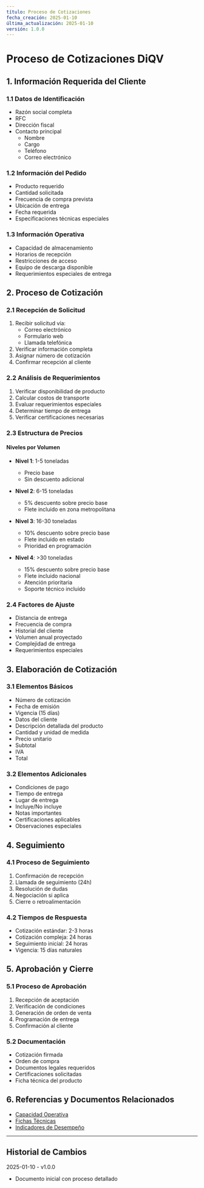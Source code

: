 ```yaml
---
título: Proceso de Cotizaciones
fecha_creación: 2025-01-10
última_actualización: 2025-01-10
versión: 1.0.0
---
```


# Proceso de Cotizaciones DiQV

## 1. Información Requerida del Cliente

### 1.1 Datos de Identificación
- Razón social completa
- RFC
- Dirección fiscal
- Contacto principal
  * Nombre
  * Cargo
  * Teléfono
  * Correo electrónico

### 1.2 Información del Pedido
- Producto requerido
- Cantidad solicitada
- Frecuencia de compra prevista
- Ubicación de entrega
- Fecha requerida
- Especificaciones técnicas especiales

### 1.3 Información Operativa
- Capacidad de almacenamiento
- Horarios de recepción
- Restricciones de acceso
- Equipo de descarga disponible
- Requerimientos especiales de entrega

## 2. Proceso de Cotización

### 2.1 Recepción de Solicitud
1. Recibir solicitud vía:
   - Correo electrónico
   - Formulario web
   - Llamada telefónica
2. Verificar información completa
3. Asignar número de cotización
4. Confirmar recepción al cliente

### 2.2 Análisis de Requerimientos
1. Verificar disponibilidad de producto
2. Calcular costos de transporte
3. Evaluar requerimientos especiales
4. Determinar tiempo de entrega
5. Verificar certificaciones necesarias

### 2.3 Estructura de Precios
#### Niveles por Volumen
- **Nivel 1**: 1-5 toneladas
  * Precio base
  * Sin descuento adicional

- **Nivel 2**: 6-15 toneladas
  * 5% descuento sobre precio base
  * Flete incluido en zona metropolitana

- **Nivel 3**: 16-30 toneladas
  * 10% descuento sobre precio base
  * Flete incluido en estado
  * Prioridad en programación

- **Nivel 4**: >30 toneladas
  * 15% descuento sobre precio base
  * Flete incluido nacional
  * Atención prioritaria
  * Soporte técnico incluido

### 2.4 Factores de Ajuste
- Distancia de entrega
- Frecuencia de compra
- Historial del cliente
- Volumen anual proyectado
- Complejidad de entrega
- Requerimientos especiales

## 3. Elaboración de Cotización

### 3.1 Elementos Básicos
- Número de cotización
- Fecha de emisión
- Vigencia (15 días)
- Datos del cliente
- Descripción detallada del producto
- Cantidad y unidad de medida
- Precio unitario
- Subtotal
- IVA
- Total

### 3.2 Elementos Adicionales
- Condiciones de pago
- Tiempo de entrega
- Lugar de entrega
- Incluye/No incluye
- Notas importantes
- Certificaciones aplicables
- Observaciones especiales

## 4. Seguimiento

### 4.1 Proceso de Seguimiento
1. Confirmación de recepción
2. Llamada de seguimiento (24h)
3. Resolución de dudas
4. Negociación si aplica
5. Cierre o retroalimentación

### 4.2 Tiempos de Respuesta
- Cotización estándar: 2-3 horas
- Cotización compleja: 24 horas
- Seguimiento inicial: 24 horas
- Vigencia: 15 días naturales

## 5. Aprobación y Cierre

### 5.1 Proceso de Aprobación
1. Recepción de aceptación
2. Verificación de condiciones
3. Generación de orden de venta
4. Programación de entrega
5. Confirmación al cliente

### 5.2 Documentación
- Cotización firmada
- Orden de compra
- Documentos legales requeridos
- Certificaciones solicitadas
- Ficha técnica del producto

## 6. Referencias y Documentos Relacionados
- [Capacidad Operativa](../01_empresa/01_datos_generales/02_capacidad_operativa.md)
- [Fichas Técnicas](../03_tecnico/01_plantillas/02_guia_fichas_tecnicas.md)
- [Indicadores de Desempeño](../01_empresa/02_objetivos/03_indicadores_desempeno.md)

---
## Historial de Cambios
2025-01-10 - v1.0.0
- Documento inicial con proceso detallado